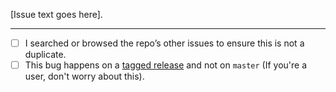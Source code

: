 [Issue text goes here].

* * * *

- [ ] I searched or browsed the repo’s other issues to ensure this is not a duplicate.
- [ ] This bug happens on a [tagged release](https://github.com/hiveway/hiveway/releases) and not on `master` (If you're a user, don't worry about this).
